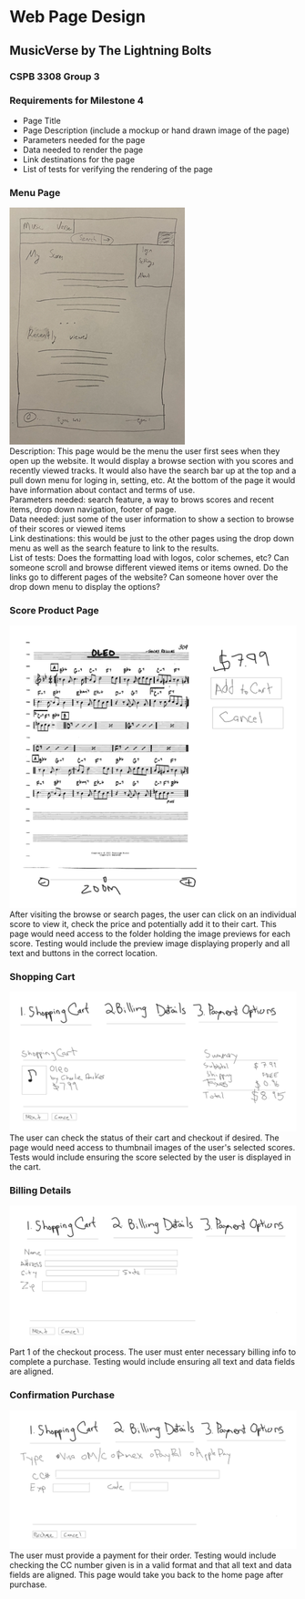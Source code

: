 # Web Page Design
## MusicVerse by The Lightning Bolts
### CSPB 3308 Group 3

### Requirements for Milestone 4
+ Page Title
+ Page Description (include a mockup or hand drawn image of the page)
+ Parameters needed for the page
+ Data needed to render the page
+ Link destinations for the page
+ List of tests for verifying the rendering of the page

### Menu Page

![Menu](img/sadasdasd.PNG) \
Description: This page would be the menu the user first sees when they open up the website. It would display a browse section with you scores and recently viewed tracks. It would also have the search bar up at the top and a pull down menu for loging in, setting, etc. At the bottom of the page it would have information about contact and terms of use.\
Parameters needed: search feature, a way to brows scores and recent items, drop down navigation, footer of page. \
Data needed: just some of the user information to show a section to browse of their scores or viewed items\
Link destinations: this would be just to the other pages using the drop down menu as well as the search feature to link to the results.\
List of tests: Does the formatting load with logos, color schemes, etc? Can someone scroll and browse different viewed items or items owned. Do the links go to different pages of the website? Can someone hover over the drop down menu to display the options?

### Score Product Page

![Score Product Page](img/scoreproductpage.jpg)
After visiting the browse or search pages, the user can click on an individual score to view it, check the price
and potentially add it to their cart. This page would need access to the folder holding the image previews for each score.
Testing would include the preview image displaying properly and all text and buttons in the correct location.

### Shopping Cart

![Shopping Cart](img/shoppingcart.jpg)
The user can check the status of their cart and checkout if desired. The page would need access to 
thumbnail images of the user's selected scores. Tests would include ensuring the score selected by 
the user is displayed in the cart.

### Billing Details

![Billing Details](img/billingdetails.jpg)
Part 1 of the checkout process. The user must enter necessary billing info to complete a purchase. Testing 
would include ensuring all text and data fields are aligned.

### Confirmation Purchase

![Confirmation Purchase](img/confirmationpurchase.jpg)
The user must provide a payment for their order. Testing would include checking the CC number given is in a valid format
and that all text and data fields are aligned. This page would take you back to the home page after purchase.
